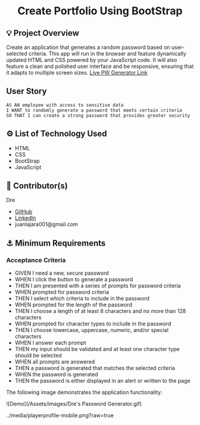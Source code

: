 <h1 align='center'>Create Portfolio Using BootStrap</h1>
<h2>💡 Project Overview</h2>
<p>Create an application that generates a random password based on user-selected criteria. This app will run in the browser and feature dynamically updated HTML and CSS powered by your JavaScript code. It will also feature a clean and polished user interface and be responsive, ensuring that it adapts to multiple screen sizes.
<a href='https://juanlajara.github.io/PasswordGenerator/' target='_blank'>Live PW Generator Link</a>
</p>

## User Story

```
AS AN employee with access to sensitive data
I WANT to randomly generate a password that meets certain criteria
SO THAT I can create a strong password that provides greater security
```

<h2>⚙️ List of Technology Used</h2>
<ul>
    <li>HTML</li>
    <li>CSS</li>
    <li>BootStrap</li>
    <li>JavaScript</li>
</ul>
<h2>📓 Contributor(s)</h2>
<p>Dre</p>
<ul>
    <li><a href='https://github.com/juanlajara/juanlajara.github.io' target='_blank'>GitHub</a></li>
    <li><a href='https://www.linkedin.com/in/juan-andres-lajara-179a8442' target='_blank'>LinkedIn</a></li>
    <li>juanlajara001@gmail.com</li>
</ul>

<h2>⚓ Minimum Requirements</h2>

### Acceptance Criteria

- GIVEN I need a new, secure password
- WHEN I click the button to generate a password
- THEN I am presented with a series of prompts for password criteria
- WHEN prompted for password criteria
- THEN I select which criteria to include in the password
- WHEN prompted for the length of the password
- THEN I choose a length of at least 8 characters and no more than 128 characters
- WHEN prompted for character types to include in the password
- THEN I choose lowercase, uppercase, numeric, and/or special characters
- WHEN I answer each prompt
- THEN my input should be validated and at least one character type should be selected
- WHEN all prompts are answered
- THEN a password is generated that matches the selected criteria
- WHEN the password is generated
- THEN the password is either displayed in an alert or written to the page

The following image demonstrates the application functionality:

![Demo](/Assets/images/Dre's Password Generator.gif)

../media/playerprofile-mobile.png?raw=true
